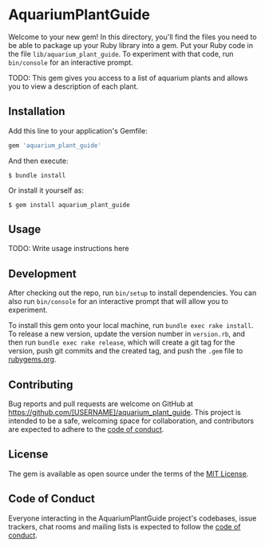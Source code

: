 # AquariumPlantGuide

Welcome to your new gem! In this directory, you'll find the files you need to be able to package up your Ruby library into a gem. Put your Ruby code in the file `lib/aquarium_plant_guide`. To experiment with that code, run `bin/console` for an interactive prompt.

TODO: This gem gives you access to a list of aquarium plants and allows you to view a description of each plant.

## Installation

Add this line to your application's Gemfile:

```ruby
gem 'aquarium_plant_guide'
```

And then execute:

    $ bundle install

Or install it yourself as:

    $ gem install aquarium_plant_guide

## Usage

TODO: Write usage instructions here

## Development

After checking out the repo, run `bin/setup` to install dependencies. You can also run `bin/console` for an interactive prompt that will allow you to experiment.

To install this gem onto your local machine, run `bundle exec rake install`. To release a new version, update the version number in `version.rb`, and then run `bundle exec rake release`, which will create a git tag for the version, push git commits and the created tag, and push the `.gem` file to [rubygems.org](https://rubygems.org).

## Contributing

Bug reports and pull requests are welcome on GitHub at https://github.com/[USERNAME]/aquarium_plant_guide. This project is intended to be a safe, welcoming space for collaboration, and contributors are expected to adhere to the [code of conduct](https://github.com/[USERNAME]/aquarium_plant_guide/blob/master/CODE_OF_CONDUCT.md).

## License

The gem is available as open source under the terms of the [MIT License](https://opensource.org/licenses/MIT).

## Code of Conduct

Everyone interacting in the AquariumPlantGuide project's codebases, issue trackers, chat rooms and mailing lists is expected to follow the [code of conduct](https://github.com/[USERNAME]/aquarium_plant_guide/blob/master/CODE_OF_CONDUCT.md).
